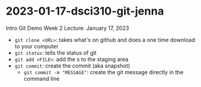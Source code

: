 # 2023-01-17-dsci310-git-jenna
Intro Git Demo
Week 2 Lecture: January 17, 2023

- `git clone <URL>`: takes what's on github and does a one time download to your computer
- `git status`: tells the status of git
- `git add <FILE>`: add the <FILE>s to the staging area
- `git commit`: create the commit (aka snapshot)
    - `git commit -m "MESSAGE"`: create the git message directly in the command line